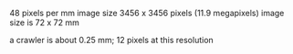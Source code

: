 48 pixels per mm
image size 3456 x 3456 pixels (11.9 megapixels)
image size is 72 x 72 mm

a crawler is about 0.25 mm; 12 pixels at this resolution